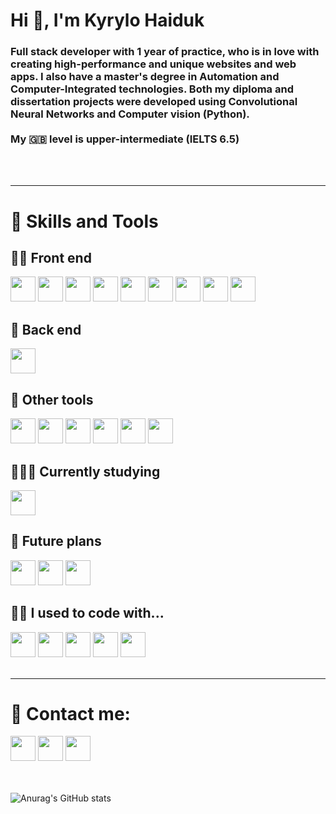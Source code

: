 <h1>Hi 👋, I'm Kyrylo Haiduk</h1>
<h3>Full stack developer with 1 year of practice, who is in love with creating high-performance and unique websites and web apps. I also have a master's degree in Automation and Computer-Integrated technologies. Both my diploma and dissertation projects were developed using Convolutional Neural Networks and Computer vision (Python). 

  <br>
  <br>
  My 🇬🇧 level is upper-intermediate (IELTS 6.5)
</h3>
<br>
<br>

---

<h1>💎 Skills and Tools</h1>
<h2>🧚‍♀️ Front end</h2>
<div>
  <img width="40px" src="https://cdn.jsdelivr.net/gh/devicons/devicon/icons/html5/html5-original.svg" />
  <img width="40px" src="https://cdn.jsdelivr.net/gh/devicons/devicon/icons/css3/css3-plain.svg" />
  <img width="40px" src="https://cdn.jsdelivr.net/gh/devicons/devicon/icons/sass/sass-original.svg" />
  <img width="40px" src="https://cdn.jsdelivr.net/gh/devicons/devicon/icons/bootstrap/bootstrap-plain.svg" />
  <img width="40px" src="https://cdn.jsdelivr.net/gh/devicons/devicon/icons/javascript/javascript-original.svg" />
  <img width="40px" src="https://cdn.jsdelivr.net/gh/devicons/devicon/icons/typescript/typescript-original.svg" />
  <img width="40px" src="https://cdn.jsdelivr.net/gh/devicons/devicon/icons/react/react-original.svg" />
  <img width="40px" src="https://cdn.jsdelivr.net/gh/devicons/devicon/icons/redux/redux-original.svg" />
  <img width="40px" src="https://seeklogo.com/images/G/greensock-gsap-icon-logo-13BB451E88-seeklogo.com.png" />
</div>
<h2>🫡 Back end</h2>
<div>
  <img width="40px" src="https://cdn.jsdelivr.net/gh/devicons/devicon/icons/nodejs/nodejs-original.svg" />
</div>
<h2>🤖 Other tools</h2>
<div>
  <img width="40px" src="https://cdn.jsdelivr.net/gh/devicons/devicon/icons/git/git-plain.svg" />
  <img width="40px" src="https://img.icons8.com/glyph-neue/64/FFFFFF/github.png"/>
  <img width="40px" src="https://cdn.jsdelivr.net/gh/devicons/devicon/icons/npm/npm-original-wordmark.svg" />
  <img width="40px" src="https://cdn.jsdelivr.net/gh/devicons/devicon/icons/vscode/vscode-original.svg" />
  <img width="40px" src="https://cdn.jsdelivr.net/gh/devicons/devicon/icons/figma/figma-original.svg" />
  <img width="40px" src="https://cdn.jsdelivr.net/gh/devicons/devicon/icons/photoshop/photoshop-plain.svg" />
</div>
<h2>👨🏻‍🎓 Currently studying</h2>
<div>
  <img width="40px" src="https://cdn.jsdelivr.net/gh/devicons/devicon/icons/nodejs/nodejs-original.svg" />
</div>
<h2>🔮 Future plans</h2>
<div>
  <img width="40px" src="https://cdn.jsdelivr.net/gh/devicons/devicon/icons/angularjs/angularjs-plain.svg" />
  <img width="40px" src="https://cdn.jsdelivr.net/gh/devicons/devicon/icons/vuejs/vuejs-original.svg" />
  <img width="40px" src="https://img.icons8.com/color/96/000000/express-js.png"/>    
</div>
<h2>👴🏻 I used to code with...</h2>
<div>
  <img width="40px" src="https://cdn.jsdelivr.net/gh/devicons/devicon/icons/matlab/matlab-original.svg" />
  <img width="40px" src="https://cdn.jsdelivr.net/gh/devicons/devicon/icons/python/python-original.svg" />
  <img width="40px" src="https://cdn.jsdelivr.net/gh/devicons/devicon/icons/tensorflow/tensorflow-original.svg" />
  <img width="40px" src="https://cdn.jsdelivr.net/gh/devicons/devicon/icons/opencv/opencv-original.svg" />
  <img width="40px" src="https://img.icons8.com/color/96/000000/pandas.png"/>
  <br>
  <br>
</div>

---

<h1>🥳 Contact me:</h1>
<div>
  <a href="mailto:haidukwork@gmail.com"><img width="40px" src="https://img.icons8.com/color/96/null/gmail--v1.png"/></a>
  <a target="_blank" href="https://www.linkedin.com/in/kyrylo-haiduk/"><img width="40px" src="https://cdn.jsdelivr.net/gh/devicons/devicon/icons/linkedin/linkedin-original.svg" /></a>
  <a target="_blank" href="https://t.me/haidukwork"><img width="40px" src="https://img.icons8.com/color/96/null/telegram-app--v1.png"/></a>
</div>

<br>
<br>

![Anurag's GitHub stats](https://github-readme-stats.vercel.app/api?username=superpooperxxx&show_icons=true&theme=radical)

<!-- <p><img align="left" src="https://github-readme-stats.vercel.app/api/top-langs?username=superpooperxxx&show_icons=true&locale=en&layout=compact" alt="superpooperxxx" /></p>

<p>&nbsp;<img align="center" src="https://github-readme-stats.vercel.app/api?username=superpooperxxx&show_icons=true&locale=en" alt="superpooperxxx" /></p> -->
